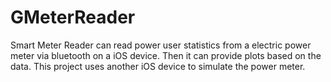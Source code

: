 GMeterReader
============
Smart Meter Reader can read power user statistics from a electric power meter via bluetooth on a iOS device. Then it can provide plots based on the data. This project uses another iOS device to simulate the power meter.
